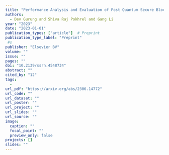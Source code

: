 ```yaml
---
title: "Performance Analysis and Evaluation of Post Quantum Secure Blockchained Federated Learning"
authors:
  - Dev Gurung and Shiva Raj Pokhrel and Gang Li
year: "2023"
date: "2023-01-01"
publication_types: ["article"]  # Preprint
publication_type_label: "Preprint"
 #s
publisher: "Elsevier BV"
volume: ""
issue: ""
pages: ""
doi: "10.2139/ssrn.4548734"
abstract: ""
cited_by: "12"
tags:
  - 
url_pdf: "https://arxiv.org/abs/2306.14772"
url_code: ""
url_dataset: ""
url_poster: ""
url_project: ""
url_slides: ""
url_source: ""
image:
  caption: ""
  focal_point: ""
  preview_only: false
projects: []
slides: ""
---
```

